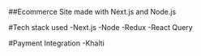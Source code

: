##Ecommerce Site made with Next.js and Node.js

#Tech stack used
-Next.js
-Node
-Redux
-React Query

#Payment Integration 
-Khalti
